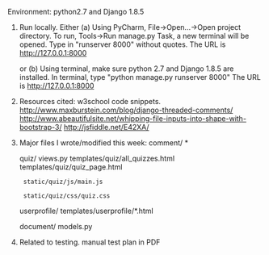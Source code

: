 Environment: python2.7 and Django 1.8.5

1. Run locally.
    Either
    (a) Using PyCharm, File->Open...->Open project directory.
        To run, Tools->Run manage.py Task, a new terminal will be opened. Type in "runserver 8000" without quotes.
        The URL is http://127.0.0.1:8000
        
    or
    (b) Using terminal, make sure python 2.7 and Django 1.8.5 are installed.
        In terminal, type "python manage.py runserver 8000"
        The URL is http://127.0.0.1:8000

2. Resources cited:
    w3school code snippets.
    http://www.maxburstein.com/blog/django-threaded-comments/
    http://www.abeautifulsite.net/whipping-file-inputs-into-shape-with-bootstrap-3/
    http://jsfiddle.net/E42XA/

3. Major files I wrote/modified this week:
    comment/
        *

    quiz/
        views.py
        templates/quiz/all_quizzes.html
        templates/quiz/quiz_page.html

        static/quiz/js/main.js

        static/quiz/css/quiz.css

    userprofile/
        templates/userprofile/*.html

    document/
        models.py
      
4. Related to testing.
    manual test plan in PDF